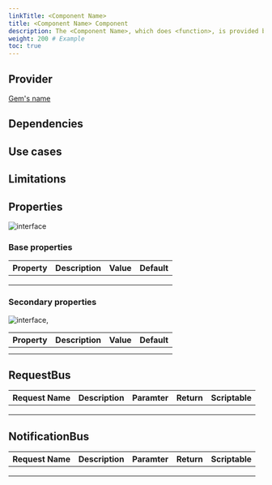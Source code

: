 ```yaml
---
linkTitle: <Component Name>
title: <Component Name> Component
description: The <Component Name>, which does <function>, is provided by the <Gem name> in Open 3D Engine (O3DE). # Example
weight: 200 # Example
toc: true
---
```


<!-- Introduction - Describe the component and what it does. -->


## Provider

[Gem's name](/docs/user-guide/gems/reference/<path-to-gem-docs>)


## Dependencies

<!-- (Optional) List the component's depdencies -->


## Use cases

<!-- (Optional) Write the use cases in which a user may want to use this component. -->


## Limitations

<!-- (Optional) Write the limitations of this component. Don't include any "future work". -->


## Properties

![<component name> interface](/images/<path-to-images>)

### Base properties

| Property | Description | Value | Default |
| - | - | - | - |
|   |   |   |   |
|   |   |   |   |
|   |   |   |   |

<!-- 

Possible values: 
- Data types such as Integer, Float, Boolean, String. Specify minimum and maximum values, if relevent. 
- Enumerated set of values such as `Sphere`, `Box`, and `Capsule`. Format using in-line code style. 
- An O3DE object such as collision layers and collision groups. Provide context if necessary to help users identify the type of object. 
-->

### Secondary properties

<!-- Repeat this section as many times necessary. -->

![<component name> interface, <component group name> ](/images/<path-to-images>)

| Property | Description | Value | Default |
| - | - | - | - |
|  |  |  |  |
|  |  |  |  |


## <Component feature>

<!-- (Optional) Explain specific features of your component. Repeat this section for each additional topic, as needed. -->


## <EBus interface name>RequestBus

<!-- (Example) Use the following request functions with the <Request EBus name> EBus interface to communicate with <components> in your game. -->

| Request Name | Description | Paramter | Return | Scriptable |
| - | - | - | - | - |
|   |   |   |   |   |
|   |   |   |   |   |
|   |   |   |   |   |

## <EBus interface name>NotificationBus

<!-- (Example) Use the following notification functions with the <Notification EBus name> EBus interface to communicate with <components> in your game. -->

| Request Name | Description | Paramter | Return | Scriptable |
| - | - | - | - | - |
|   |   |   |   |   |
|   |   |   |   |   |
|   |   |   |   |   |
